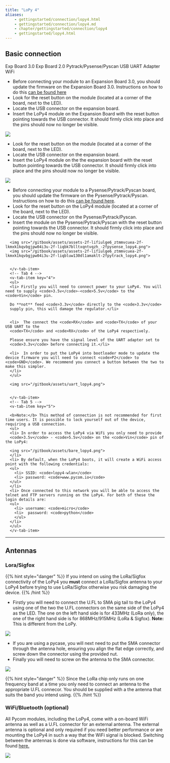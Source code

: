```yaml
---
title: "LoPy 4"
aliases:
    - gettingstarted/connection/lopy4.html
    - gettingstarted/connection/lopy4.md
    - chapter/gettingstarted/connection/lopy4
    - gettingstarted/lopy4.html
---
```


## Basic connection

<div>
<v-tabs
    dark
    color="#1E1E3C"
    slider-color="red">
    <v-tab ripple key="1">Exp Board 3.0</v-tab>      
    <v-tab ripple key="2">Exp Board 2.0</v-tab>
    <v-tab ripple key="3"> Pytrack/Pysense/Pyscan</v-tab>
    <v-tab ripple key="4">USB UART Adapter</v-tab>
    <v-tab ripple key="5">WiFi</v-tab>
      <v-tabs-items>
      <!-- Tab 1 -->
      <v-tab-item key="1">
      <ul>
          <li> Before connecting your module to an Expansion Board 3.0, you should update the firmware on the Expansion Board 3.0. Instructions on how to do this
          <a href="/pytrackpysense/installation/firmware">can be found here</a>
        </li>
        <li> Look for the reset button on the module (located at a corner of the board, next to the LED).
        </li>
        <li> Locate the USB connector on the expansion board.</li>
        <li> Insert the LoPy4 module on the Expansion Board with the reset button pointing towards the USB connector. It should firmly click into place and the pins should now no longer be visible.
        </li>
        </ul>
        <img src="/gitbook/assets/expansion_board_3_lopy4.png">
      </v-tab-item>
      <!-- Tab 2 -->
      <v-tab-item key="2">
      <ul>
      <li> Look for the reset button on the module (located at a corner of the board, next to the LED).</li>
      <li> Locate the USB connector on the expansion board.</li>
      <li> Insert the LoPy4 module on the the expansion board with the reset button pointing towards the USB connector. It should firmly click into place and the pins should now no longer be visible.</li>
      </ul>
      <img src="/gitbook/assets/expansion_board_2_lopy4.png">
      </v-tab-item>
      <!-- Tab 3 -->
      <v-tab-item key="3">
      <ul>
      <li> Before connecting your module to a Pysense/Pytrack/Pyscan board, you should update the firmware on the Pysense/Pytrack/Pyscan. Instructions on how to do this  
      <a href="/pytrackpysense/installation/firmware">can be found here</a>.</li>
      <li> Look for the reset button on the LoPy4 module (located at a corner of the board, next to the LED).</li>
      <li> Locate the USB connector on the Pysense/Pytrack/Pyscan.</li>
      <li> Insert the module on the Pysense/Pytrack/Pyscan with the reset button pointing towards the USB connector. It should firmly click into place and the pins should now no longer be visible.</li>
      </ul>

      <img src="/gitbook/assets/assets-2f-lifiulge6_ztmmvcuea-2f-lkmxk1kqvbgjpw04i3u-2f-liqbk7blltxqntvqzh_-2fpysense_lopy4.png">
      <img src="/gitbook/assets/assets-2f-lifiulge6_ztmmvcuea-2f-lkmxk1kqvbgjpw04i3u-2f-liqbluw130dl1amaklt-2fpytrack_lopy4.png">


      </v-tab-item>
      <!-- Tab 4 -->
      <v-tab-item key="4">
      <ul>
      <li> Firstly you will need to connect power to your LoPy4. You will need to supply <code>3.5v</code>-<code>5.5v</code> to the <code>Vin</code> pin.

      Do **not** feed <code>3.3v</code> directly to the <code>3.3v</code>
      supply pin, this will damage the regulator.</li>


      <li>  The connect the <code>RX</code> and <code>TX</code> of your USB UART to the
      <code>TX</code> and <code>RX</code> of the LoPy4 respectively.

      Please ensure you have the signal level of the UART adapter set to
      <code>3.3v</code> before connecting it.</li>

      <li>  In order to put the LoPy4 into bootloader mode to update the device firmware you will need to connect <code>P2</code> to <code>GND</code>. We recommend you connect a button between the two to make this simpler.
      </li>
      </ul>

      <img src="/gitbook/assets/uart_lopy4.png">


      </v-tab-item>
      <!-- Tab 5 -->
      <v-tab-item key="5">

      <b>Note:</b> This method of connection is not recommended for first time users. It is possible to lock yourself out of the device, requiring a USB connection.
      <ul>
      <li> In order to access the LoPy4 via WiFi you only need to provide
      <code>3.5v</code> - <code>5.5v</code> on the <code>Vin</code> pin of the LoPy4:

      <ing src="/gitbook/assets/bare_lopy4.png">
      </li>
      <li> By default, when the LoPy4 boots, it will create a WiFi access point with the following credentials:
      <ul>
        <li> SSID: <code>lopy4-wlan</code>
        <li> password: <code>www.pycom.io</code>
      </ul>
      </li>
      <li> Once connected to this network you will be able to access the telnet and FTP servers running on the LoPy4. For both of these the login details are:
      <ul>
        <li> username: <code>micro</code>
        <li>  password: <code>python</code>
        </ul>
      </li>
      </ul>
      </v-tab-item>
 </v-tabs-items>
  </v-tabs>
</div>

---

## Antennas

### Lora/Sigfox

{{% hint style="danger" %}}
If you intend on using the LoRa/Sigfox connectivity of the LoPy4 you **must** connect a LoRa/Sigfox antenna to your LoPy4 before trying to use LoRa/Sigfox otherwise you risk damaging the device.
{{% /hint %}}

* Firstly you will need to connect the U.FL to SMA pig tail to the LoPy4 using one of the two the U.FL connectors on the same side of the LoPy4 as the LED. The one on the left hand side is for 433MHz (LoRa only), the one of the right hand side is for 868MHz/915MHz (LoRa & Sigfox). **Note:** This is different from the LoPy.

![](/gitbook/assets/lora_sigfox_pigtail_lopy4.png)

* If you are using a pycase, you will next need to put the SMA connector through the antenna hole, ensuring you align the flat edge correctly, and screw down the connector using the provided nut.
* Finally you will need to screw on the antenna to the SMA connector.

![](/gitbook/assets/lora_sigfox_pigtail_ant_lopy4.png)

{{% hint style="danger" %}}
Since the LoRa chip only runs on one frequency band at a time you only need to connect an antenna to the appropriate U.FL connecor. You should be supplied with a the antenna that suits the band you intend using.
{{% /hint %}}

### WiFi/Bluetooth (optional)

All Pycom modules, including the LoPy4, come with a on-board WiFi antenna as well as a U.FL connector for an external antenna. The external antenna is optional and only required if you need better performance or are mounting the LoPy4 in such a way that the WiFi signal is blocked. Switching between the antennas is done via software, instructions for this can be found [here.](/firmwareapi/pycom/network/wlan)

![](/gitbook/assets/wifi_pigtail_ant_lopy4.png)
